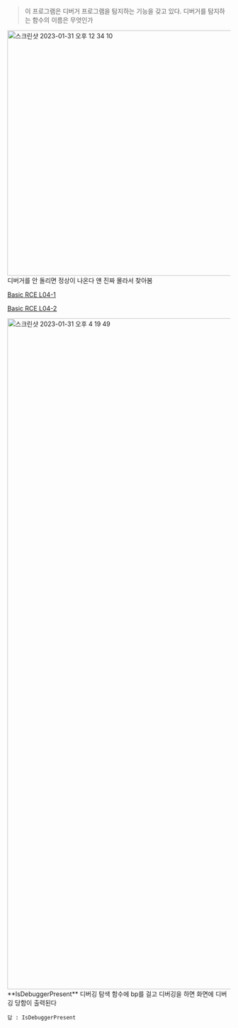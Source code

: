 > 이 프로그램은 디버거 프로그램을 탐지하는 기능을 갖고 있다. 디버거를 탐지하는 함수의 이름은 무엇인가

<img width="553" alt="스크린샷 2023-01-31 오후 12 34 10" src="https://github.com/king-raccoon/Yoom/assets/78426205/b2a00596-f355-46a6-8dcc-d82384b2d728">
디버거를 안 돌리면 정상이 나온다
얜 진짜 몰라서 찾아봄

[Basic RCE L04-1](https://rninche01.tistory.com/entry/CodeEngn-Basic-RCE-L04)

[Basic RCE L04-2](https://zzczzc123.tistory.com/33)

<img width="1512" alt="스크린샷 2023-01-31 오후 4 19 49" src="https://github.com/king-raccoon/Yoom/assets/78426205/9ef806fd-23eb-4966-bd6f-ce2c523f16d3">
**IsDebuggerPresent** 디버깅 탐색 함수에 bp를 걸고 디버깅을 하면 화면에 디버깅 당함이 출력된다

`답 : IsDebuggerPresent`
